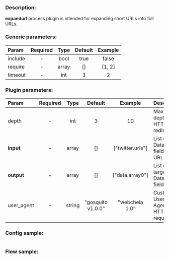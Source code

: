### Description:

**expandurl** process plugin is intended for expanding short URLs into
full URLs.


### Generic parameters:

| Param   | Required | Type  | Default | Example |
|:--------|:--------:|:-----:|:-------:|:-------:|
| include |    -     | bool  |  true   |  false  |
| require |    -     | array |   []    | [1, 2]  |
| timeout |    -     |  int  |    3    |    2    |


### Plugin parameters:

| Param      | Required |  Type  |      Default      |     Example      | Description                          |
|:-----------|:--------:|:------:|:-----------------:|:----------------:|:-------------------------------------|
| depth      |    -     |  int   |         3         |        10        | Maximum depth of HTTP redirects.     |
| **input**  |    +     | array  |        []         | ["twitter.urls"] | List of DataItem fields with URLs.   |
| **output** |    +     | array  |        []         | ["data.array0"]  | List of target DataItem fields.      |
| user_agent |    -     | string | "gosquito v1.0.0" |  "webchela 1.0"  | Custom User-Agent for HTTP requests. |

### Config sample:

```toml

```

### Flow sample:

```yaml
```

